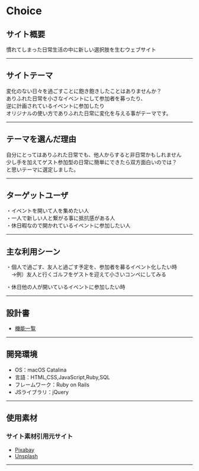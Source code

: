 # Choice

## サイト概要
慣れてしまった日常生活の中に新しい選択肢を生むウェブサイト
***
## サイトテーマ
変化のない日々を過ごすことに飽き飽きしたことはありませんか？<br>
ありふれた日常を小さなイベントにして参加者を募ったり、<br>
逆に計画されているイベントに参加したり<br>
オリジナルの使い方でありふれた日常に変化を与える事がテーマです。
***
## テーマを選んだ理由
自分にとってはありふれた日常でも、他人からすると非日常かもしれません<br>
少し手を加えてゲスト参加型の日常に簡単にできたら双方面白いのでは？<br>
と思いテーマに選定しました。

***

## ターゲットユーザ
・イベントを開いて人を集めたい人<br>
・一人で新しい人と繋がる事に抵抗感がある人<br>
・休日暇なので開かれているイベントに参加したい人<br>
***
## 主な利用シーン
・個人で過ごす、友人と過ごす予定を、参加者を募るイベント化したい時<br>
　→例）友人と行くゴルフをゲストを迎えて小さいコンペにしてみる<br>

・休日他の人が開いているイベントに参加したい時<br>
***
## 設計書
- [機能一覧](https://docs.google.com/spreadsheets/d/1M3Zy7kM2y-aediclQIe-jcMWCCldAduqhXVuMhDRqjg/edit#gid=2069665485)
***

## 開発環境
- OS：macOS Catalina
- 言語：HTML,CSS,JavaScript,Ruby,SQL
- フレームワーク：Ruby on Rails
- JSライブラリ：jQuery
***

## 使用素材
### サイト素材引用元サイト
- [Pixabay](https://pixabay.com/ja/)
- [Unsplash](https://unsplash.com/)
***